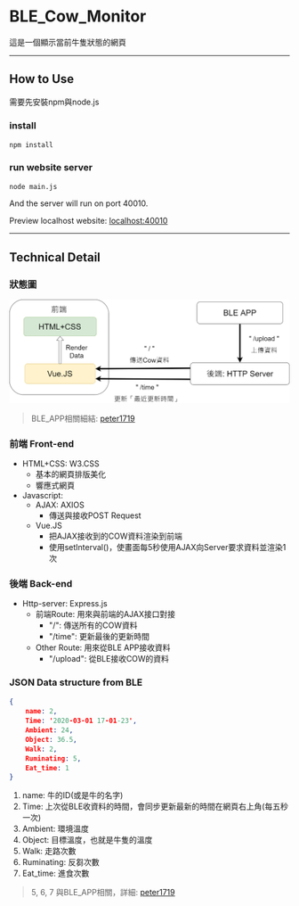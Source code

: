 # BLE_Cow_Monitor

這是一個顯示當前牛隻狀態的網頁

------

## How to Use

需要先安裝npm與node.js

### install

```shell
npm install
```

### run website server

```shell
node main.js
```

And the server will run on port 40010.

Preview localhost website: [localhost:40010](localhost:40010)

------

## Technical Detail

### 狀態圖

![Status_Diagram](BLE_CM_status_diagram.png)

> BLE_APP相關細結: [peter1719](https://github.com/peter1719)

### 前端 Front-end

- HTML+CSS: W3.CSS
  - 基本的網頁排版美化
  - 響應式網頁
- Javascript:
  - AJAX: AXIOS
    - 傳送與接收POST Request
  - Vue.JS
    - 把AJAX接收到的COW資料渲染到前端
    - 使用setInterval()，使畫面每5秒使用AJAX向Server要求資料並渲染1次

### 後端 Back-end

- Http-server: Express.js
  - 前端Route: 用來與前端的AJAX接口對接
    - "/": 傳送所有的COW資料
    - "/time": 更新最後的更新時間
  - Other Route: 用來從BLE APP接收資料
    - "/upload": 從BLE接收COW的資料

### JSON Data structure from BLE

```json
{
    name: 2,
    Time: '2020-03-01 17-01-23',
    Ambient: 24,
    Object: 36.5,
    Walk: 2,
    Ruminating: 5,
    Eat_time: 1
}
```

1. name: 牛的ID(或是牛的名字)
2. Time: 上次從BLE收資料的時間，會同步更新最新的時間在網頁右上角(每五秒一次)
3. Ambient: 環境溫度
4. Object: 目標溫度，也就是牛隻的溫度
5. Walk: 走路次數
6. Ruminating: 反芻次數
7. Eat_time: 進食次數

> 5, 6, 7 與BLE_APP相關，詳細: [peter1719](https://github.com/peter1719)

